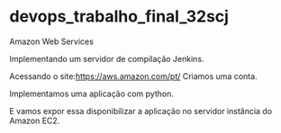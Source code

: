 # devops_trabalho_final_32scj
Amazon Web Services

Implementando um servidor de compilação Jenkins.

Acessando o site:https://aws.amazon.com/pt/
Criamos uma conta. 

Implementamos uma aplicação com python.

E vamos expor essa disponibilizar a aplicação no servidor instância do Amazon EC2.



